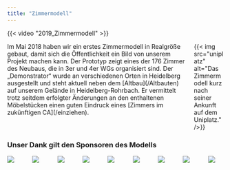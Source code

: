 ```yaml
---
title: "Zimmermodell"
---
```


{{< video "2019_Zimmermodell" >}}

<div class="columns">
    <div class="column">
    Im Mai 2018 haben wir ein erstes Zimmermodell in Realgröße gebaut, damit sich die Öffentlichkeit ein Bild von unserem Projekt machen kann. Der Prototyp zeigt eines der 176 Zimmer des Neubaus, die in 3er und 4er WGs organisiert sind. Der „Demonstrator“ wurde an verschiedenen Orten in Heidelberg ausgestellt und steht aktuell neben dem [Altbau](/Altbauten) auf unserem Gelände in Heidelberg-Rohrbach. Er vermittelt trotz seitdem erfolgter Änderungen an den enthaltenen Möbelstücken einen guten Eindruck eines [Zimmers im zukünftigen CA](/einziehen).
    </div>
    <div class="column">
    {{< img src="uniplatz" alt="Das Zimmermodell kurz nach seiner Ankunft auf dem Uniplatz." />}}
    </div>
</div>

<h3>Unser Dank gilt den Sponsoren des Modells</h3>
<div class="columns is-multiline">
    <div class="column is-3 is-offset-1"><a href="http://dgj.eu"><img src="/zimmermodell/sponsors/dgj.svg" /></a></div>
    <div class="column is-3 is-offset-1"><a href="https://iba.heidelberg.de/"><img src="/zimmermodell/sponsors/iba.svg" /></a></div>
    <div class="column is-3 is-offset-1"><a href="https://www.stura.uni-heidelberg.de/"><img src="/zimmermodell/sponsors/stura.svg" /></a></div>
    <div class="column is-3 is-offset-1"><a href="https://sponsort.de/home"><img src="/zimmermodell/sponsors/sponsort.svg" /></a></div>
    <div class="column is-3 is-offset-1"><a href="https://www.interpane.com/"><img src="/zimmermodell/sponsors/interpane.svg" /></a></div>
    <div class="column is-3 is-offset-1"><a href="https://www.schueco.com/web2/com"><img src="/zimmermodell/sponsors/schueco.svg" /></a></div>
    <div class="column is-3 is-offset-1"><a href="https://www.nora.com/global/en"><img src="/zimmermodell/sponsors/nora.svg" /></a></div>
    <div class="column is-3 is-offset-1"><a href="https://www.stamisol.com/"><img src="/zimmermodell/sponsors/stamisol.svg" /></a></div>
    <div class="column is-3 is-offset-1"><a href="https://www.pabst-metallbau.de/"><img src="/zimmermodell/sponsors/pabst.svg" /></a></div>
</div>
